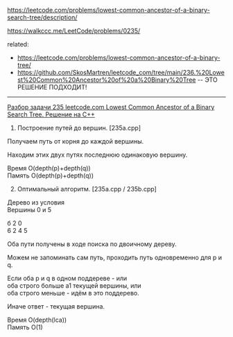 https://leetcode.com/problems/lowest-common-ancestor-of-a-binary-search-tree/description/

https://walkccc.me/LeetCode/problems/0235/

related:  
- https://leetcode.com/problems/lowest-common-ancestor-of-a-binary-tree/
- https://github.com/SkosMartren/leetcode_com/tree/main/236.%20Lowest%20Common%20Ancestor%20of%20a%20Binary%20Tree -- ЭТО РЕШЕНИЕ ПОДХОДИТ!

____________

[Разбор задачи 235 leetcode.com Lowest Common Ancestor of a Binary Search Tree. Решение на C++](https://www.youtube.com/watch?v=SZp0M7DmHFs)

1. Построение путей до вершин. [235a.cpp]

Получаем путь от корня до каждой вершины.

Находим этих двух путях последнюю одинаковую вершину. 

Время O(depth(р)+depth(q))      
Память O(depth(р)+depth(q))
             
2. Оптимальный алгоритм. [235a.cpp / 235b.cpp]
      
Дерево из условия                       
Вершины 0 и 5
                    
б 2 0                   
6 2 4 5
           
Оба пути получены в ходе поиска по двоичному дереву. 
      
Можем не запоминать сам путь, проходить путь одновременно для р и q.
                                   
Если оба р и q в одном поддереве - или  
оба строго больше а1 текущей вершины, или  
оба строго меньше - идём в это поддерево.
         
Иначе ответ - текущая вершина.

Время O(depth(lca))  
Память O(1)
